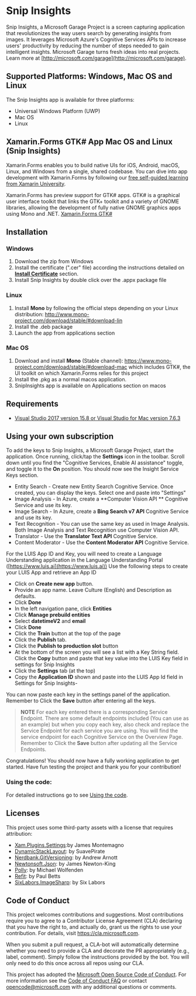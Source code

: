 # Snip Insights

Snip Insights, a Microsoft Garage Project is a screen capturing application that revolutionizes the way users search by generating insights from images. It leverages Microsoft Azure's Cognitive Services APIs to increase users' productivity by reducing the number of steps needed to gain intelligent insights. Microsoft Garage turns fresh ideas into real projects.  Learn more at [http://microsoft.com/garage](http://microsoft.com/garage).

## Supported Platforms: Windows, Mac OS and Linux

The Snip Insights app is available for three platforms:

- Universal Windows Platform (UWP)
- Mac OS
- Linux

## Xamarin.Forms GTK# App Mac OS and Linux (Snip Insights)

Xamarin.Forms enables you to build native UIs for iOS, Android, macOS, Linux, and Windows from a single, shared codebase. You can dive into app development with Xamarin.Forms by following our [free self-guided learning from Xamarin University](https://university.xamarin.com/classes/track/self-guided). 

Xamarin.Forms has preview support for GTK# apps. GTK# is a graphical user interface toolkit that links the GTK+ toolkit and a variety of GNOME libraries, allowing the development of fully native GNOME graphics apps using Mono and .NET. [Xamarin.Forms GTK#](https://docs.microsoft.com/en-us/xamarin/xamarin-forms/platform/gtk?tabs=vswin)
 
## Installation

### **Windows**

1. Download the zip from Windows 
2. Install the certificate (".cer" file) according the instructions detailed on [**Install Certificate**](/docs/Windows_Install_Certificate.md) section.
3. Install Snip Insights by double click over the .appx package file

### **Linux**

1. Install **Mono** by following the official steps depending on your Linux distribution: <http://www.mono-project.com/download/stable/#download-lin>
2. Install the .deb package
3. Launch the app from applications section 

### Mac OS

1. Download and install **Mono** (Stable channel): https://www.mono-project.com/download/stable/#download-mac
   which includes GTK#, the UI toolkit on which Xamarin.Forms relies for this project
2. Install the .pkg as a normal macos application.
3. SnipInsights app is available on Applications section on macos


## Requirements

* [Visual Studio 2017 version 15.8 or Visual Studio for Mac version 7.6.3](https://www.visualstudio.com/vs/)

## Using your own subscription

To add the keys to Snip Insights, a Microsoft Garage Project, start the application.  Once running, click/tap the **Settings** icon in the toolbar.  Scroll down until you find the "Cognitive Services, Enable AI assistance" toggle, and toggle it to the **On** position.  You should now see the Insight Service Keys section.

- Entity Search - Create new Entity Search Cognitive Service.  Once created, you can display the keys.  Select one and paste into "Settings"
- Image Analysis - In Azure, create a **Computer Vision API ** Cognitive Service and use its key.
- Image Search - In Azure, create a **Bing Search v7 API** Cognitive Service and use its key.
- Text Recognition - You can use the same key as used in Image Analysis.  Both Image Analysis and Text Recognition use Computer Vision API.
- Translator - Use the **Translator Text API** Cognitive Service.
- Content Moderator - Use the **Content Moderator API** Cognitive Service.

For the LUIS App ID and Key, you will need to create a Language Understanding application in the Language Understanding Portal ([https://www.luis.ai](https://www.luis.ai))
Use the following steps to create your LUIS App and retrieve an App ID

- Click on **Create new app** button.
- Provide an app name.  Leave Culture (English) and Description as defaults.
- Click **Done**
- In the left navigation pane, click **Entities**
- Click **Manage prebuild entities**
- Select **datetimeV2** and **email**
- Click **Done**
- Click the **Train** button at the top of the page
- Click the **Publish** tab.
- Click the **Publish to production slot** button
- At the bottom of the screen you will see a list with a Key String field.  Click the **Copy** button and paste that key value into the LUIS Key field in settings for Snip Insights
- Click the **Settings** tab (at the top)
- Copy the **Application ID** shown and paste into the LUIS App Id field in Settings for Snip Insights-  

You can now paste each key in the settings panel of the application.
Remember to Click the **Save** button after entering all the keys.

> **NOTE** For each key entered there is a corresponding Service Endpoint.  There are some default endpoints included (You can use as an example) but when you copy each key, also check and replace the Service Endpoint for each service you are using.  You will find the service endpoint for each Cognitive Service on the Overview Page.  Remember to Click the **Save** button after updating all the Service Endpoints.

Congratulations! You should now have a fully working application to get started. Have fun testing the project and thank you for your contribution! 
### Using the code:

For detailed instructions go to see [Using the code](/docs/Using_The_Code.md).  
    

## Licenses

This project uses some third-party assets with a license that requires attribution:

- [Xam.Plugins.Settings](https://github.com/jamesmontemagno/SettingsPlugin):by James Montemagno
- [DynamicStackLayout](https://github.com/SuavePirate/DynamicStackLayout): by SuavePirate
- [Nerdbank.GitVersioning](https://github.com/aarnott/Nerdbank.GitVersioning): by Andrew Arnott 
- [Newtonsoft.Json](https://www.newtonsoft.com/json): by James Newton-King
- [Polly](https://github.com/App-vNext/Polly): by Michael Wolfenden
- [Refit](https://github.com/reactiveui/refit): by Paul Betts
- [SixLabors.ImageSharp](https://github.com/SixLabors/ImageSharp): by Six Labors

## Code of Conduct

This project welcomes contributions and suggestions.  Most contributions require you to agree to a
Contributor License Agreement (CLA) declaring that you have the right to, and actually do, grant us
the rights to use your contribution. For details, visit https://cla.microsoft.com.

When you submit a pull request, a CLA-bot will automatically determine whether you need to provide
a CLA and decorate the PR appropriately (e.g., label, comment). Simply follow the instructions
provided by the bot. You will only need to do this once across all repos using our CLA.

This project has adopted the [Microsoft Open Source Code of Conduct](https://opensource.microsoft.com/codeofconduct/).
For more information see the [Code of Conduct FAQ](https://opensource.microsoft.com/codeofconduct/faq/) or
contact [opencode@microsoft.com](mailto:opencode@microsoft.com) with any additional questions or comments.
